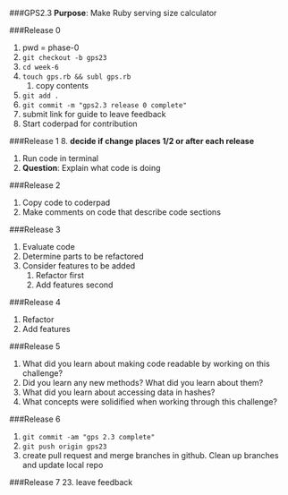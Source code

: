 ###GPS2.3
**Purpose**: Make Ruby serving size calculator 

###Release 0
1. pwd = phase-0
2. `git checkout -b gps23`
3. `cd week-6`
1. `touch gps.rb && subl gps.rb`
	1. copy contents
5. `git add .`
6. `git commit -m "gps2.3 release 0 complete"`
7. submit link for guide to leave feedback
1. Start coderpad for contribution

###Release 1
8. **decide if change places 1/2 or after each release**
1. Run code in terminal
1. **Question**: Explain what code is doing

###Release 2
1. Copy code to coderpad
1. Make comments on code that describe code sections

###Release 3
1. Evaluate code
1. Determine parts to be refactored
1. Consider features to be added
	1. Refactor first
	1. Add features second
 
###Release 4
1. Refactor
1. Add features

###Release 5 
1. What did you learn about making code readable by working on this challenge?
1. Did you learn any new methods? What did you learn about them?
1. What did you learn about accessing data in hashes? 
1. What concepts were solidified when working through this challenge?

###Release 6
1. `git commit -am "gps 2.3 complete"`
1. `git push origin gps23`
1. create pull request and merge branches in github. Clean up branches and update local repo

###Release 7
23. leave feedback
